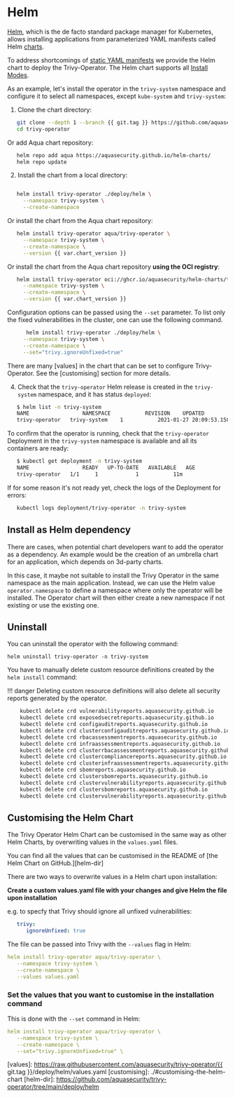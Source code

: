 # Helm

[Helm], which is the de facto standard package manager for Kubernetes, allows installing applications from parameterized
YAML manifests called Helm [charts].

To address shortcomings of [static YAML manifests](./kubectl.md) we provide the Helm chart to deploy the Trivy-Operator.
The Helm chart supports all [Install Modes](./configuration.md#install-modes).

As an example, let's install the operator in the `trivy-system` namespace and configure it to select all namespaces,
except `kube-system` and `trivy-system`:

1. Clone the chart directory:

```sh
   git clone --depth 1 --branch {{ git.tag }} https://github.com/aquasecurity/trivy-operator.git
   cd trivy-operator
```

   Or add Aqua chart repository:

```sh
   helm repo add aqua https://aquasecurity.github.io/helm-charts/
   helm repo update
```

2. Install the chart from a local directory:

```sh

   helm install trivy-operator ./deploy/helm \
     --namespace trivy-system \
     --create-namespace 
```

   Or install the chart from the Aqua chart repository:

```sh
   helm install trivy-operator aqua/trivy-operator \
     --namespace trivy-system \
     --create-namespace \
     --version {{ var.chart_version }}
```

   Or install the chart from the Aqua chart repository **using the OCI registry**:

```sh
   helm install trivy-operator oci://ghcr.io/aquasecurity/helm-charts/trivy-operator \
     --namespace trivy-system \
     --create-namespace \
     --version {{ var.chart_version }}
```

   Configuration options can be passed using the `--set` parameter. To list only the fixed vulnerabilities in the cluster, one can use the following command.

```sh
      helm install trivy-operator ./deploy/helm \
     --namespace trivy-system \
     --create-namespace \
     --set="trivy.ignoreUnfixed=true"
```

   There are many [values] in the chart that can be set to configure Trivy-Operator. See the [customising] section for more details.

4. Check that the `trivy-operator` Helm release is created in the `trivy-system` namespace, and it has status
   `deployed`:

```sh
   $ helm list -n trivy-system
   NAME              	NAMESPACE         	REVISION	UPDATED                             	STATUS  	CHART                   	APP VERSION
   trivy-operator	trivy-system	1       	2021-01-27 20:09:53.158961 +0100 CET	deployed	trivy-operator-{{ var.chart_version }}	{{ git.tag[1:] }}
```

   To confirm that the operator is running, check that the `trivy-operator` Deployment in the `trivy-system`
   namespace is available and all its containers are ready:

```sh
   $ kubectl get deployment -n trivy-system
   NAME                 READY   UP-TO-DATE   AVAILABLE   AGE
   trivy-operator   1/1     1            1           11m
```

   If for some reason it's not ready yet, check the logs of the Deployment for errors:
  
```sh
   kubectl logs deployment/trivy-operator -n trivy-system
```

## Install as Helm dependency

There are cases, when potential chart developers want to add the operator as a dependency. An example would be the creation of an umbrella chart for an application, which depends on 3d-party charts.

In this case, it maybe not suitable to install the Trivy Operator in the same namespace as the main application. Instead, we can use the Helm value `operator.namespace` to define a namespace where only the operator will be installed. The Operator chart will then either create a new namespace if not existing or use the existing one.

## Uninstall

You can uninstall the operator with the following command:

```
helm uninstall trivy-operator -n trivy-system
```

You have to manually delete custom resource definitions created by the `helm install` command:

!!! danger
    Deleting custom resource definitions will also delete all security reports generated by the operator.

```sh
    kubectl delete crd vulnerabilityreports.aquasecurity.github.io
    kubectl delete crd exposedsecretreports.aquasecurity.github.io
    kubectl delete crd configauditreports.aquasecurity.github.io
    kubectl delete crd clusterconfigauditreports.aquasecurity.github.io
    kubectl delete crd rbacassessmentreports.aquasecurity.github.io
    kubectl delete crd infraassessmentreports.aquasecurity.github.io
    kubectl delete crd clusterrbacassessmentreports.aquasecurity.github.io
    kubectl delete crd clustercompliancereports.aquasecurity.github.io
    kubectl delete crd clusterinfraassessmentreports.aquasecurity.github.io
    kubectl delete crd sbomreports.aquasecurity.github.io
    kubectl delete crd clustersbomreports.aquasecurity.github.io
    kubectl delete crd clustervulnerabilityreports.aquasecurity.github.io
    kubectl delete crd clustersbomreports.aquasecurity.github.io
    kubectl delete crd clustervulnerabilityreports.aquasecurity.github.io
```

## Customising the Helm Chart

The Trivy Operator Helm Chart can be customised in the same way as other Helm Charts, by overwriting values in the `values.yaml` files.

You can find all the values that can be customised in the README of [the Helm Chart on GitHub.][helm-dir]

There are two ways to overwrite values in a Helm chart upon installation:

**Create a custom values.yaml file with your changes and give Helm the file upon installation**

   e.g. to specfy that Trivy should ignore all unfixed vulnerabilities:

```yaml
   trivy:
      ignoreUnfixed: true
```

   The file can be passed into Trivy with the `--values` flag in Helm:

   ```yaml
   helm install trivy-operator aqua/trivy-operator \
      --namespace trivy-system \
      --create-namespace \
      --values values.yaml
   ```

### Set the values that you want to customise in the installation command

   This is done with the `--set` command in Helm:

   ```yaml
   helm install trivy-operator aqua/trivy-operator \
      --namespace trivy-system \
      --create-namespace \
      --set="trivy.ignoreUnfixed=true" \
   ```

[Helm]: https://helm.sh/
[charts]: https://helm.sh/docs/topics/charts/
[values]: https://raw.githubusercontent.com/aquasecurity/trivy-operator/{{ git.tag }}/deploy/helm/values.yaml
[customising]: ./#customising-the-helm-chart
[helm-dir]: https://github.com/aquasecurity/trivy-operator/tree/main/deploy/helm
